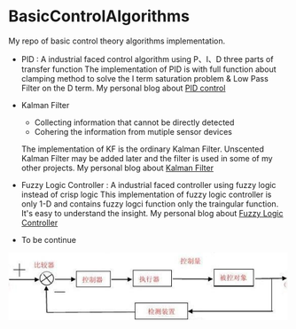# BasicControlAlgorithms
My repo of basic control theory algorithms implementation.

- PID : A industrial faced control algorithm using P、I、D three parts of transfer function
  The implementation of PID is with full function about clamping method to solve the I term saturation problem & Low Pass Filter on the D term.
  My personal blog about [PID control](http://blog.sina.com.cn/s/blog_18411b89a0102ykkg.html)

- Kalman Filter 

  - Collecting information that cannot be directly detected
  - Cohering the information from mutiple sensor devices

  The implementation of KF is the ordinary Kalman Filter. Unscented Kalman Filter may be added later and the filter is used in some of my other projects.
  My personal blog about [Kalman Filter](http://blog.sina.com.cn/s/blog_18411b89a0102yks7.html)

- Fuzzy Logic Controller : A industrial faced controller using fuzzy logic instead of crisp logic
  This implementation of fuzzy logic controller is only 1-D and contains fuzzy logci function only the traingular function. It's easy to understand the insight.
  My personal blog about [Fuzzy Logic Controller](http://blog.sina.com.cn/s/blog_18411b89a0102yl16.html)

- To be continue

![ControlTheory](./control.jpg)

